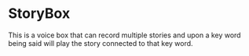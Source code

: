 # StoryBox
This is a voice box that can record multiple stories and upon a key word being said will play the story connected to that key word. 
